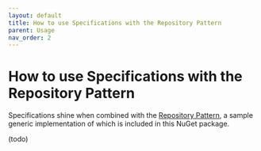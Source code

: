 ```yaml
---
layout: default
title: How to use Specifications with the Repository Pattern
parent: Usage
nav_order: 2
---
```


# How to use Specifications with the Repository Pattern

Specifications shine when combined with the [Repository Pattern](https://deviq.com/design-patterns/repository-pattern), a sample generic implementation of which is included in this NuGet package.

(todo)
